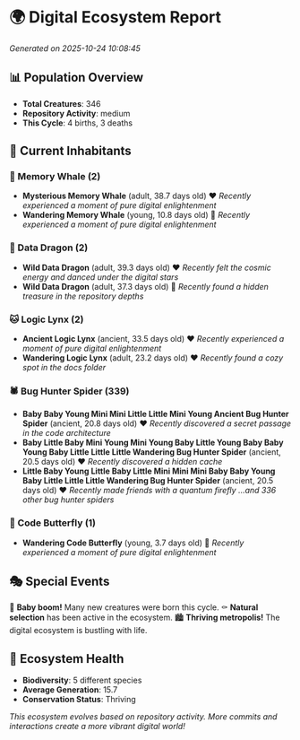 # 🌍 Digital Ecosystem Report
*Generated on 2025-10-24 10:08:45*

## 📊 Population Overview
- **Total Creatures**: 346
- **Repository Activity**: medium
- **This Cycle**: 4 births, 3 deaths

## 👥 Current Inhabitants

### 🐋 Memory Whale (2)
- **Mysterious Memory Whale** (adult, 38.7 days old) ❤️
  *Recently experienced a moment of pure digital enlightenment*
- **Wandering Memory Whale** (young, 10.8 days old) 💚
  *Recently experienced a moment of pure digital enlightenment*

### 🐉 Data Dragon (2)
- **Wild Data Dragon** (adult, 39.3 days old) ❤️
  *Recently felt the cosmic energy and danced under the digital stars*
- **Wild Data Dragon** (adult, 37.3 days old) 💛
  *Recently found a hidden treasure in the repository depths*

### 🐱 Logic Lynx (2)
- **Ancient Logic Lynx** (ancient, 33.5 days old) ❤️
  *Recently experienced a moment of pure digital enlightenment*
- **Wandering Logic Lynx** (adult, 23.2 days old) ❤️
  *Recently found a cozy spot in the docs folder*

### 🕷️ Bug Hunter Spider (339)
- **Baby Baby Young Mini Mini Little Little Mini Young Ancient Bug Hunter Spider** (ancient, 20.8 days old) ❤️
  *Recently discovered a secret passage in the code architecture*
- **Baby Little Baby Mini Young Mini Young Baby Little Young Baby Baby Young Baby Little Little Little Wandering Bug Hunter Spider** (ancient, 20.5 days old) ❤️
  *Recently discovered a hidden cache*
- **Little Baby Young Little Baby Little Mini Mini Mini Baby Baby Young Baby Little Little Little Wandering Bug Hunter Spider** (ancient, 20.5 days old) ❤️
  *Recently made friends with a quantum firefly*
  *...and 336 other bug hunter spiders*

### 🦋 Code Butterfly (1)
- **Wandering Code Butterfly** (young, 3.7 days old) 💚
  *Recently experienced a moment of pure digital enlightenment*

## 🎭 Special Events

🎉 **Baby boom!** Many new creatures were born this cycle.
⚰️ **Natural selection** has been active in the ecosystem.
🏙️ **Thriving metropolis!** The digital ecosystem is bustling with life.

## 🔬 Ecosystem Health
- **Biodiversity**: 5 different species
- **Average Generation**: 15.7
- **Conservation Status**: Thriving

*This ecosystem evolves based on repository activity. More commits and interactions create a more vibrant digital world!*